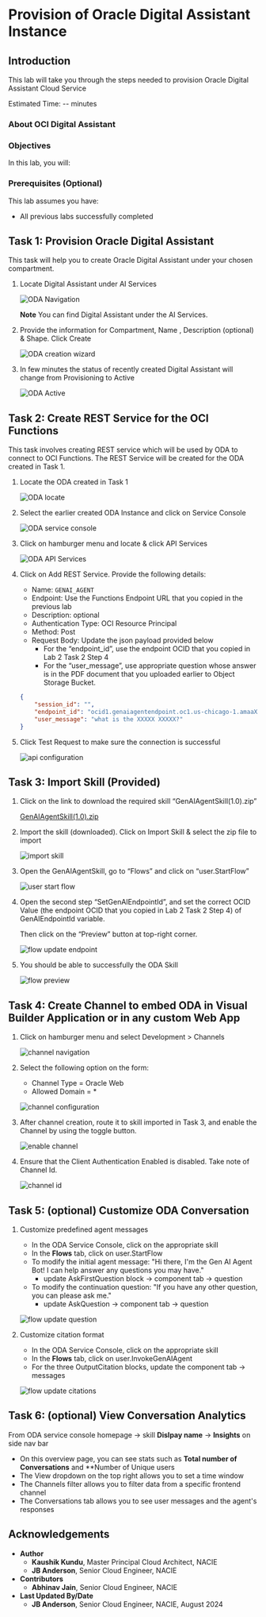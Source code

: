 # Provision of Oracle Digital Assistant Instance

## Introduction

This lab will take you through the steps needed to provision Oracle Digital Assistant Cloud Service

Estimated Time: -- minutes

### About OCI Digital Assistant

<!-- TODO-->

### Objectives

In this lab, you will:

<!-- TODO-->

### Prerequisites (Optional)

This lab assumes you have:

* All previous labs successfully completed

## Task 1: Provision Oracle Digital Assistant

This task will help you to create Oracle Digital Assistant under your chosen compartment.

1. Locate Digital Assistant under AI Services

    ![ODA Navigation](images/oda_nav.png)

    **Note** You can find Digital Assistant under the AI Services.

2. Provide the information for Compartment, Name , Description (optional) & Shape. Click Create

    ![ODA creation wizard](images/oda_create_wizard.png)


3. In few minutes the status of recently created Digital Assistant will change from Provisioning to Active

    ![ODA Active](images/oda_active.png)

## Task 2: Create REST Service for the OCI Functions

This task involves creating REST service which will be used by ODA to connect to OCI Functions. The REST Service will be created for the ODA created in Task 1.

1. Locate the ODA created in Task 1

    ![ODA locate](images/oda_locate.png)

2. Select the earlier created ODA Instance and click on Service Console

    ![ODA service console](images/oda_service_console.png)

3. Click on hamburger menu and locate & click API Services

    ![ODA API Services](images/oda_api_services.png)

4. Click on Add REST Service. Provide the following details:

    * Name: `GENAI_AGENT`
    * Endpoint: Use the Functions Endpoint URL that you copied in the previous lab
    * Description: optional
    * Authentication Type: OCI Resource Principal
    * Method: Post
    * Request Body: Update the json payload provided below
        * For the “endpoint_id”, use the endpoint OCID that you copied in Lab 2 Task 2 Step 4
        * For the “user_message”, use appropriate question whose answer is in the PDF document that you uploaded earlier to Object Storage Bucket.

    ```json
    {
        "session_id": "",
        "endpoint_id": "ocid1.genaiagentendpoint.oc1.us-chicago-1.amaaXXXXXXXXXXXXXXXXXXXXXXX",
        "user_message": "what is the XXXXX XXXXX?"
    }
    ```
    <!-- TODO: technically only the user message is required-->

5. Click Test Request to make sure the connection is successful

    ![api configuration](images/api_config.png)

## Task 3: Import Skill (Provided)

1. Click on the link to download the required skill “GenAIAgentSkill(1.0).zip”
    
    [GenAIAgentSkill(1.0).zip](https://objectstorage.us-chicago-1.oraclecloud.com/p/tHMMKzOvr0k2HCGQ42ksjkEgFEyMoA5OdlUTO_ecdpnEH06Uut1jl9Dl6O0WkblH/n/idb6enfdcxbl/b/generative-ai-agent-oda/o/GenAIAgentSkill(1.0).zip)

2. Import the skill (downloaded). Click on Import Skill & select the zip file to import

    ![import skill](images/import_skill.png)

3. Open the GenAIAgentSkill, go to “Flows” and click on “user.StartFlow”

    ![user start flow](images/user_startflow.png)

4. Open the second step “SetGenAIEndpointId”, and set the correct OCID Value (the endpoint OCID that you copied in Lab 2 Task 2 Step 4) of GenAIEndpointId variable.

    Then click on the “Preview” button at top-right corner.

    ![flow update endpoint](images/flow_update_endpoint.png)

5. You should be able to successfully the ODA Skill

    ![flow preview](images/flow_preview.png)

## Task 4: Create Channel to embed ODA in Visual Builder Application or in any custom Web App

1. Click on hamburger menu and select Development > Channels

    ![channel navigation](images/channel_nav.png)

2. Select the following option on the form:
    * Channel Type = Oracle Web
    * Allowed Domain = *

    ![channel configuration](images/channel_config.png)

3. After channel creation, route it to skill imported in Task 3, and enable the Channel by using the toggle button.

    ![enable channel](images/channel_enable.png)

4. Ensure that the Client Authentication Enabled is disabled. Take note of Channel Id.

    ![channel id](images/channel_id.png)

## Task 5: (optional) Customize ODA Conversation

1. Customize predefined agent messages

    * In the ODA Service Console, click on the appropriate skill
    * In the **Flows** tab, click on user.StartFlow
    * To modify the initial agent message: "Hi there, I'm the Gen AI Agent Bot! I can help answer any questions you may have."
        * update AskFirstQuestion block -> component tab -> question
    * To modify the continuation question: "If you have any other question, you can please ask me."
        * update AskQuestion -> component tab -> question

    ![flow update question](images/flow_update_question.png)

2. Customize citation format
    * In the ODA Service Console, click on the appropriate skill
    * In the **Flows** tab, click on user.InvokeGenAIAgent
    * For the three OutputCitation blocks, update the component tab -> messages

    ![flow update citations](images/flow_update_citations.png)

## Task 6: (optional) View Conversation Analytics

From ODA service console homepage -> skill **Dislpay name** -> **Insights** on side nav bar

* On this overview page, you can see stats such as **Total number of Conversations** and **Number of Unique users
* The View dropdown on the top right allows you to set a time window
* The Channels filter allows you to filter data from a specific frontend channel
* The Conversations tab allows you to see user messages and the agent's responses

## Acknowledgements

* **Author**
    * **Kaushik Kundu**, Master Principal Cloud Architect, NACIE
    * **JB Anderson**, Senior Cloud Engineer, NACIE
* **Contributors**
    * **Abhinav Jain**, Senior Cloud Engineer, NACIE
* **Last Updated By/Date**
    * **JB Anderson**, Senior Cloud Engineer, NACIE, August 2024